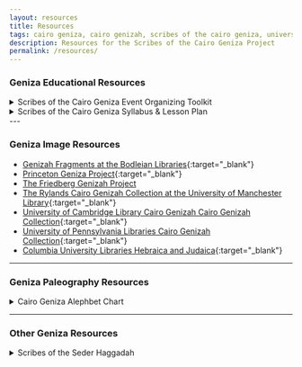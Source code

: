 ```yaml
---
layout: resources
title: Resources
tags: cairo geniza, cairo genizah, scribes of the cairo geniza, university of pennsylvania, judaica dh, judaicadh, judaica digital humanities
description: Resources for the Scribes of the Cairo Geniza Project
permalink: /resources/
---
```

### Geniza Educational Resources

<details>
<summary>Scribes of the Cairo Geniza Event Organizing Toolkit</summary>
     <ul>
      <li>Are you interested in hosting an event around the Scribes of the Cairo Geniza project? Host a group of #GenizaScribes using our self-contained Organizing Toolkit. In addition to a quick guide, this toolkit includes printable instruction, a sample press announcement, and images for promotional use. The most recent version of this guide is available on <a href="https://drive.google.com/open?id=1W4nxgG_UlFX9lwaajfQTMzkPEFI_kHNV" target="_blank">Google Drive</a>. Please contact judaicadh@gmail.com if you have questions or suggestions on this toolkit.</li>
     <li><a href="https://judaicadh.github.io/cairogeniza/img/Scribes-of-the-Cairo-Geniza-Organizing-Toolkit.zip" target="_blank">Click here to download the Scribes of the Cairo Geniza Organizing Toolkit</a> (last updated April 2019)</li>
     </ul>
</details>
<details>
<summary>Scribes of the Cairo Geniza Syllabus & Lesson Plan</summary>
<ul>
<li>Coming Soon!</li>
</ul>
</details>
---

### Geniza Image Resources

- [Genizah Fragments at the Bodleian Libraries](https://genizah.bodleian.ox.ac.uk/){:target="_blank"}
- [Princeton Geniza Project](https://geniza.princeton.edu/pgp/index.php?a=image){:target="_blank"}
- [The Friedberg Genizah Project](https://fjms.genizah.org/?lang=eng)
- [The Rylands Cairo Genizah Collection at the University of Manchester Library](http://www.rylandsgenizah.org/){:target="_blank"}
- [University of Cambridge Library Cairo Genizah Cairo Genizah Collection](https://cudl.lib.cam.ac.uk/collections/genizah){:target="_blank"}
- [University of Pennsylvania Libraries Cairo Genizah Collection](http://openn.library.upenn.edu/html/genizah_contents.html){:target="_blank"}
- [Columbia University Libraries Hebraica and Judaica](https://library.columbia.edu/locations/rbml/units/Hebraica.html){:target="_blank"}


---

### Geniza Paleography Resources

<details>
    <summary>Cairo Geniza Alephbet Chart</summary>
<ul><li><a href="https://github.com/judaicadh/cairogeniza/tree/master/_docs/Eckstein%20Alephbet%20Chart" target="_blank">Click here to download the chart.</a></li>
 <li>A chart of different Hebrew script types found in the Geniza. Created by Laura Newman Eckstein with help from Dr. Judith Olszowy-Schlanger.</li></ul>
    <p><a href="https://github.com/judaicadh/cairogeniza/tree/master/_docs/Eckstein%20Alephbet%20Chart" target="_blank"><img src="../img/alephbets.png" alt="Alephbets" class="responsive"></a></p>
    </details>

---

### Other Geniza Resources

<details>
    <summary>Scribes of the Seder Haggadah</summary>
    <ul><li><a href="https://www.sefaria.org/sheets/105137">Explore the Haggadah</a></li>
    <li><a href="https://medium.com/@judaicadh/sederscribes-1866981146e6" target="_blank">Read the blog post introducing the Haggadah</a></li>
     <li><a href="https://github.com/judaicadh/sederscribess" target="_blank">Get the list of Geniza Fragment sources and images we used for each section of the Haggadah</a></li></ul>
</details>
